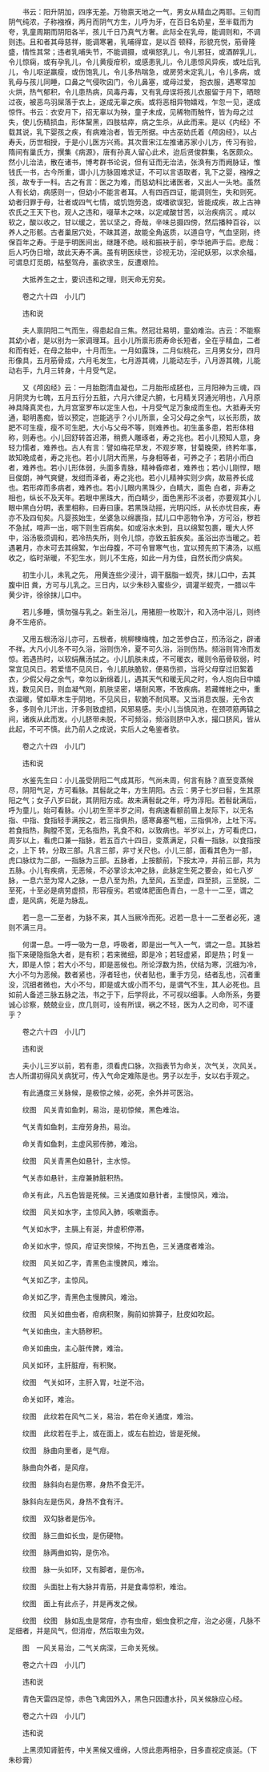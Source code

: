 <!-- { "loadSidebar": true } -->
　　书云：阳升阴加，四序无差。万物禀天地之一气，男女从精血之两耶。三旬而阴气纯浓，子称襁褓，两月而阴气方生，儿呼为牙，在百日名奶星，至半载而为夸，乳童周期而阴阳各半，孩儿千日乃真气方奢。此际全在乳母，能调则和，不调则违。且和者其母慈祥，能调寒暑，乳哺得宜，是以百 顿释，形貌充悦，筋骨隆盛，情性其常；违者乳哺失节，不能调摄，或嗔怒乳儿，令儿邪狂，或酒醉乳儿，令儿惊痫，或有孕乳儿，令儿黄瘦疳积，或感患乳儿，令儿患惊风异疾，或吐后乳儿，令儿呕逆羸瘦，或伤饱乳儿，令儿多热喘急，或房劳未定乳儿，令儿多病，或乳母与孩儿同睡，口鼻之气侵吹囟门，令儿鼻塞，或母过爱， 抱衣服，遇寒常加火烘，热气郁积，令儿患热病，风毒丹毒，又有乳母误将孩儿衣服留于月下，晒晾过夜，被恶鸟羽屎落于衣上，遂成无辜之疾。或将恶相异物嬉戏，乍忽一见，遂成惊忤。书云：衣安月下，招无辜以为殃，童子未成，见稀物而触忤，皆为母之过失，使儿伤精损血，形体黧黑，四肢枯瘁，病之生杀，从此而来。是以《内经》不载其说，乳下婴孩之疾，有病难治者，皆无所据。中古巫妨氏着《颅囟经》，以占寿夭，历世相授，于是小儿医方兴焉。其次晋宋江左推诸苏家小儿方，传习有验，隋间有巢氏方，撰集《病源》，唐有孙真人留心此术，迨后贤俊群集，名医颇众。然小儿治法，散在诸书，博考群书论说，但有证而无治法，张涣有方而阙脉证，惟钱氏一书，古今所重，谓小儿方脉固难求证，不可以言语取者，乳下之婴，襁褓之孩，故专于一科。古之有言：医之为难，而慈幼科比诸医者，又出人一头地。虽然人有长幼，病感则一，但幼小不能言者耳。人有四百四证，能调则生，失和则死。幼者归罪于母，壮者或四气七情，或饥饱劳逸，或嗜欲误犯，皆能成疾，故上古神农氏之王天下也，观人之违和，啜草木之味，以定咸酸甘苦，以治疾病沉 。咸以软之，酸以收之，甘以缓之，苦以坚之，奇哉，辛味总摄四傍，然后播种百谷，以养人之形骸。古者巢居穴处，不昧其道，故能全角返质，以道自守，气血坚刚，终保百年之寿。于是乎明医间出，继踵不绝。岐和振袂于前，李华驰声于后。悲哉：后人巧伪日增，故此天寿不满。虽有明医续世，诊视无功，淫祀妖邪，以求余福，可谓息灯觅朗，枯壑驾舟，虽欲求生，反遭艰险。

　　大抵养生之士，要识违和之理，则天命无穷矣。

　　卷之六十四　小儿门

　　违和说

　　夫人禀阴阳二气而生，得患起自三焦。然冠壮易明，童幼难治。古云：不能察其幼小者，是以别为一家调理耳。且小儿所禀形质寿命长短者，全在乎精血，二者和而有妊，在母之胎中，十月而生。一月如露珠，二月似桃花，三月男女分，四月形像具，五月筋骨成，六月毛发生，七月游其魂，儿能动左手，八月游其魄，儿能动右手，九月三转身，十月受气足。

　　又《颅囟经》云：一月胎胞清血凝也，二月胎形成胚也，三月阳神为三魂，四月阴灵为七魄，五月五行分五脏，六月六律足六腑，七月精关窍通光明也，八月原神具降真灵也，九月宫室罗布以定生人也，十月受气足万象成而生也。大抵寿夭穷通，聪明愚痴，皆以预定，岂能逃乎？小儿所禀，全习父母之余气，以长形质，故肥不可生瘦，瘦不可生肥，大小与父母不等，则难养也。初生虽多患，若形体相称，则寿也。小儿回舒转首迟滞，稍费人雕琢者，寿之兆也。若小儿预知人意，身轻力懦者，难养也。古人有言：譬如梅花早发，不观岁寒，甘菊晚荣，终矜年事，故知晚成者，寿之兆也。若小儿阴大而黑，与身相等者，可养之子；若阴小而白者，难养也。若小儿形体弱，头面多青脉，精神昏瘁者，难养也；若小儿刚悍，眼目俊朗，神气爽健，发绀而泽者，寿之兆也。若小儿精神实则少病，故易养长成也。若形瘁而多病者，难养也。若小儿眼内黑珠少，白睛大，面色 白者，非寿之相也，纵长不及天年。若眼中黑珠大，而白睛少，面色黑形不淡者，亦要观其小儿眼中黑白分明，表里相称，曰寿曰康。若黑珠动摇，光明闪烁，从长亦忧目疾，寿亦不及四旬矣。凡婴孩始生，坐婆急以绵裹指，拭儿口中恶物令净，方可浴，秽若不急拭，啼声一出，咽下则生百病矣。如或浴水未到，且以绵絮包裹，暖大人怀中，浴汤极须调和，若冷热失所，则令儿惊，亦致五脏疾矣。虽浴出亦当暖之。若遇暑月，亦未可去其绵絮，乍出母腹，不可令冒寒气也，宜以预先煎下沸汤，以瓶收之，临时渐暖，不犯生水，则儿不生疮，如此一月为佳，自然长而少病矣。

　　初生小儿，未乳之先， 用黄连些少浸汁，调干胭脂一蚬壳，抹儿口中，去其腹中旧 粪，方可与儿乳之。三日内，以少朱砂入蜜些少，调灌半蚬壳，一腊以牛黄少许，徐徐抹儿口中。

　　若儿多睡，慎勿强与乳之。新生浴儿，用猪胆一枚取汁，和入汤中浴儿，则终身不生疮疥。

　　又用五根汤浴儿亦可，五根者，桃柳楝梅槐，加之苦参白芷，煎汤浴之，辟诸不祥。大凡小儿冬不可久浴，浴则伤冷，夏不可久浴，浴则伤热。频浴则背冷而发惊。若遇热时，以软绢蘸汤拭之。小儿肌肤未成，不可暖衣，暖则令筋骨软弱，时常宜见风日。若爱惜不见风日，令儿肌肤脆软，便易伤损，当将父母穿过旧絮着衣，少假父母之余气，幸勿以新绵着儿，遇其天气和暖无风之时，令人抱向日中嬉戏，数见风日，则血凝气刚，肌肤坚密，堪耐风寒，不致疾病。若藏帷帐之中，重衣温暖，譬如草木生于阴地，不见风日，软脆不耐风寒。又当消息衣服，无令衣多，多则令儿汗出，汗多则致虚损，风邪易感。夫小儿当慎风池，在颈项筋两辕之间，诸疾从此而发。小儿脐带未脱，不可频浴，频浴则脐中入水，撮口脐风，皆从此起，不可不慎。此乃前人之成说，实后人之龟鉴者欤。

　　卷之六十四　小儿门

　　违和说

　　水鉴先生曰：小儿虽受阴阳二气成其形，气尚未周，何言有脉？直至变蒸候尽，阴阳气足，方可看脉。其髫龀之年，方生阴阳。古云：男子七岁曰髫，生其原阳之气；女子八岁曰龀，其阴阳方成。故未满髫龀之年，呼为淳阳。若髫龀满后，呼为童儿，始可看脉。小儿初生至半岁之间，有病速看额前眉上发际下，以无名指、中指、食指轻手满按之，若三指俱热，感寒鼻塞气粗，三指俱冷，上吐下泻。若食指热，胸膛不宽，无名指热，乳食不和，以致病也。半岁以上，方可看虎口，周岁以上，看虎口兼一指脉，若五百六十四日，变蒸满足，只看一指脉，以食指按之，上下 转，分取三部。凡言三部，非寸关尺也。小儿三部，面看其色为一部，虎口脉纹为二部，一指脉为三部。五脉者，上按额前，下按太冲，并前三部，共为五脉。小儿有疾病，无恶候，不必掌诊太冲之脉，此脉定生死之要会，如七八岁脉，一息六至为常人之脉，一息八至为热，九至风，五至虚，四至损，三至脱，二至死，十至必是病劳虚损，形容瘦劣。若或体肥面色青白，一息十一二至，谓之虚，是风病，死是为脉乱。

　　若一息一二至者，为脉不来，其人当厥冷而死。迟若一息十一二至者必死，速则不满三月。

　　何谓一息。一呼一吸为一息，呼吸者，即是出一气入一气，谓之一息。其脉若指下来硬隐指急大者，是有积；若来微细，即是冷；若轻虚紧，即是热；时复一大，即是人惊；若大小不匀，即是恶候也。所论浮数为热，伏结为寒，沉细为冷，大小不匀为恶候。数者紧也，浮者轻也，伏者贴也，重手方见，结者乱也，沉者重没，沉细者微也，大小不匀，即是或大或小而不匀，是谓气不生，其人必死也。且如前人备述三脉五脉之法，书之于下，后学将此，不可视以细事。人命所系，务要诚心诊察，兢兢业业，庶几则可，设有所误，祸之不轻，医为人之司命，可不谨乎？

　　卷之六十四　小儿门

　　违和说

　　夫小儿三岁以前，若有患，须看虎口脉，次指表节为命关，次气关，次风关。古人所谓初得风关病犹可，传入气命定难陈是也。男子以左手，女以右手观之。

　　有此通度三关脉候，是极惊之候，必死，余外并可医治。

　　纹图　风关青如鱼刺，易治，是初惊候，黑色难治。

　　气关青如鱼刺，主疳劳身热，易治。

　　命关青如鱼刺，主虚风邪传肺，难治。

　　纹图　风关青黑色如悬针，主水惊。

　　气关赤如悬针，主疳兼肺脏积热。

　　命关有此，凡五色皆是死候。三关通度如悬针者，主慢惊风，难治。

　　纹图　风关如水字，主惊风入肺，咳嗽面赤。

　　气关如水字，主膈上有涎，并虚积停滞。

　　命关如水字，惊风，疳证夹惊候，不拘五色，三关通度者难治。

　　纹图　风关如乙字，青黑色主慢脾风，难治。

　　气关如乙字，主惊风。

　　命关如乙字，青黑色主慢脾风，难治。

　　纹图　风关如曲虫者，疳病积聚，胸前如排算子，肚皮如吹起。

　　气关如曲虫，主大肠秽积。

　　命关如曲虫，主心脏传脾，难治。

　　风关如环，主肝脏疳，有积聚。

　　纹图　气关如环，主肝入胃，吐逆不治。

　　命关如环，难治。

　　纹图　此纹若在风气二关，易治，若在命关通度，难治。

　　纹图　此纹若在手上，或在面上，或左右脸边，皆是死候。

　　纹图　脉曲向里者，是气疳。

　　脉曲向外者，是风疳。

　　纹图　脉斜向右是伤寒，身热不食无汗。

　　脉斜向左是伤风，身热不食有汗。

　　纹图　双勾脉者是伤冷。

　　纹图　脉三曲如长虫，是伤硬物。

　　纹图　脉两曲如钩，是伤冷。

　　纹图　脉一头如环，又有脚者，是伤冷。

　　纹图　头面肚上有大脉并青筋，并是食毒惊积，难治。

　　纹图　面上有此点子，并是再发之候。

　　纹图　纹图　脉如乱虫是常疳，亦有虫疳，蛔虫食积之疳，治之必瘥，凡脉不足细者，并是风气，但消疳，然后取虫为效。

　　图　一风关易治，二气关病深，三命关死候。

　　卷之六十四　小儿门

　　违和说

　　青色天雷四足惊，赤色飞禽因外入，黑色只因遭水扑，风关候脉应心经。

　　卷之六十四　小儿门

　　违和说

　　上黑须知肾脏传，中关黑候又缠绵，人惊此患两相杂，目多直视定痰涎。（下朱砂膏）


